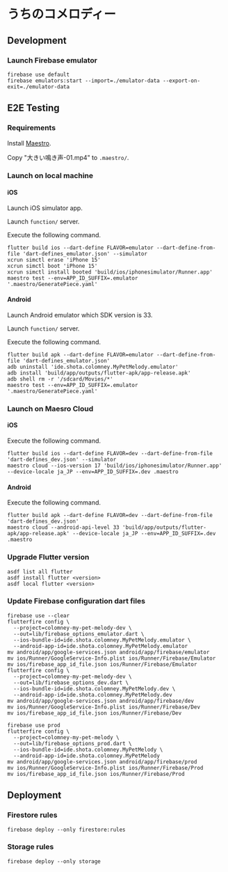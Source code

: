 # うちのコメロディー

## Development

### Launch Firebase emulator

```shell
firebase use default
firebase emulators:start --import=./emulator-data --export-on-exit=./emulator-data
```

## E2E Testing

### Requirements

Install [Maestro](https://maestro.mobile.dev/getting-started/installing-maestro).

Copy "大きい鳴き声-01.mp4" to `.maestro/`.

### Launch on local machine

#### iOS

Launch iOS simulator app.

Launch `function/` server.

Execute the following command.

```shell
flutter build ios --dart-define FLAVOR=emulator --dart-define-from-file 'dart-defines_emulator.json' --simulator
xcrun simctl erase 'iPhone 15'
xcrun simctl boot 'iPhone 15'
xcrun simctl install booted 'build/ios/iphonesimulator/Runner.app'
maestro test --env=APP_ID_SUFFIX=.emulator '.maestro/GeneratePiece.yaml'
```

#### Android

Launch Android emulator which SDK version is 33.

Launch `function/` server.

Execute the following command.

```shell
flutter build apk --dart-define FLAVOR=emulator --dart-define-from-file 'dart-defines_emulator.json'
adb uninstall 'ide.shota.colomney.MyPetMelody.emulator'
adb install 'build/app/outputs/flutter-apk/app-release.apk'
adb shell rm -r '/sdcard/Movies/*'
maestro test --env=APP_ID_SUFFIX=.emulator '.maestro/GeneratePiece.yaml'
```

### Launch on Maesro Cloud

#### iOS

Execute the following command.

```shell
flutter build ios --dart-define FLAVOR=dev --dart-define-from-file 'dart-defines_dev.json' --simulator
maestro cloud --ios-version 17 'build/ios/iphonesimulator/Runner.app' --device-locale ja_JP --env=APP_ID_SUFFIX=.dev .maestro
```

#### Android

Execute the following command.

```shell
flutter build apk --dart-define FLAVOR=dev --dart-define-from-file 'dart-defines_dev.json'
maestro cloud --android-api-level 33 'build/app/outputs/flutter-apk/app-release.apk' --device-locale ja_JP --env=APP_ID_SUFFIX=.dev .maestro
```

### Upgrade Flutter version

```shell
asdf list all flutter
asdf install flutter <version>
asdf local flutter <version>
```

### Update Firebase configuration dart files

```shell
firebase use --clear
flutterfire config \
  --project=colomney-my-pet-melody-dev \
  --out=lib/firebase_options_emulator.dart \
  --ios-bundle-id=ide.shota.colomney.MyPetMelody.emulator \
  --android-app-id=ide.shota.colomney.MyPetMelody.emulator
mv android/app/google-services.json android/app/firebase/emulator
mv ios/Runner/GoogleService-Info.plist ios/Runner/Firebase/Emulator
mv ios/firebase_app_id_file.json ios/Runner/Firebase/Emulator
flutterfire config \
  --project=colomney-my-pet-melody-dev \
  --out=lib/firebase_options_dev.dart \
  --ios-bundle-id=ide.shota.colomney.MyPetMelody.dev \
  --android-app-id=ide.shota.colomney.MyPetMelody.dev
mv android/app/google-services.json android/app/firebase/dev
mv ios/Runner/GoogleService-Info.plist ios/Runner/Firebase/Dev
mv ios/firebase_app_id_file.json ios/Runner/Firebase/Dev
```

```shell
firebase use prod
flutterfire config \
  --project=colomney-my-pet-melody \
  --out=lib/firebase_options_prod.dart \
  --ios-bundle-id=ide.shota.colomney.MyPetMelody \
  --android-app-id=ide.shota.colomney.MyPetMelody
mv android/app/google-services.json android/app/firebase/prod
mv ios/Runner/GoogleService-Info.plist ios/Runner/Firebase/Prod
mv ios/firebase_app_id_file.json ios/Runner/Firebase/Prod
```

## Deployment

### Firestore rules

```shell
firebase deploy --only firestore:rules
```

### Storage rules

```shell
firebase deploy --only storage
```

